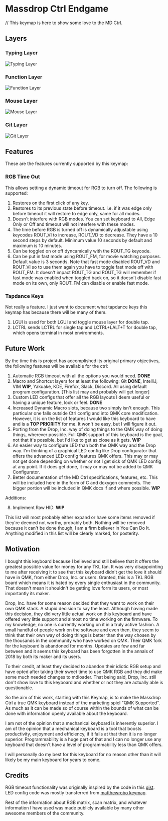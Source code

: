 # Massdrop Ctrl Endgame
//
This keymap is here to show some love to the MD Ctrl.

## Layers

### Typing Layer

![Typing Layer](https://imgur.com/QUIU2SL.png)

### Function Layer

![Function Layer](https://imgur.com/4q4ld4X.png)

### Mouse Layer

![Mouse Layer](https://imgur.com/xXVFyEE.png)

### Git Layer

![Git Layer](https://imgur.com/WMMM0zz.png)

## Features

These are the features currently supported by this keymap:

### RGB Time Out

This allows setting a dynamic timeout for RGB to turn off. The following is supported:

1. Restores on the first click of any key.
2. Restores to its previous state before timeout. i.e. if it was edge only before timeout it will restore to edge only, same for all modes.
3. Doesn't interfere with RGB modes. You can set keyboard to All, Edge Only or Off and timeout will not interfere with these modes.
4. The time before RGB is turned off is dynamically adjustable using keycodes ROUT_VI to increase, ROUT_VD to decrease. They have a 10 second steps by default. Minimum value 10 seconds by default and maximum is 10 minutes.
5. Can be toggled on or off dyncamically with the ROUT_TG keycode.
6. Can be put in fast mode using ROUT_FM, for movie watching purposes. Default value is 3 seconds. Note that fast mode disabled ROUT_VD and ROUT_VI so to use them again you have to toggle fast mode off with ROUT_FM. It doesn't impact ROUT_TG and ROUT_TG will remember if fast mode was enabled when toggled back on, so it doesn't disable fast mode on its own, only ROUT_FM can disable or enable fast mode.

### Tapdance Keys

Not really a feature. I just want to document what tapdance keys this keymap has because there will be many of them.

1. LGUI is used for both LGUI and toggle mouse layer for double tap.
2. LCTRL sends LCTRL for single tap and LCTRL+LALT+T for double tap, which opens terminal in most environments.

## Future Work

By the time this is project has accomplished its original primary objectives, the following features will be available for the ctrl:

1. Automatic RGB timeout with all the options you would need. **DONE**
2. Macro and Shortcut layers for at least the following: Git **DONE**, IntelliJ, VIM **WIP**, Yakuake, KDE, Firefox, Slack, Discord. All using default program configuration. [This list may and probably will get longer]
3. Custom LED configs that offer all the RGB layouts I deem useful or having a unique feature, look or feel. **DONE**
4. Increased Dynamic Macro slots, because two simply isn't enough. This particular one falls outside Ctrl config and into QMK core modification. However, it is on the list of features I would like this keyboard to have and is a **TOP PRIORITY** for me. It won't be easy, but I will figure it out.
5. Porting from the Drop, Inc. way of doing things to the QMK way of doing things, wherever possible. Full QMK support of this keyboard is the goal, not that it's possible, but I'd like to get as close as it gets. **WIP**
6. An easier way to configure LED than both the QMK way and the Drop way. I'm thinking of a graphical LED config like Drop configurator that offers the advanced LED config features QMK offers. This may or may not get done depending on whether or not I get sick of QMK LED config at any point. If it does get done, it may or may not be added to QMK Configurator.
7. Better documentation of the MD Ctrl specifications, features, etc. This will be included here in the form of C and doxygen comments. The bigger portion will be included in QMK docs if and where possible. **WIP**

Additions:

8. Implement Raw HID. **WIP**

This list will most probably either expand or have some items removed if they're deemed not worthy, probably both. Nothing will be removed because it can't be done though, I am a firm believer in You Can Do It. Anything modified in this list will be clearly marked, for posterity.

## Motivation

I bought this keyboard because I believed and still believe that it offers the greatest possible value for money for any TKL fan. It was very disappointing to me after receiving it to see that this keyboard didn't get the love it should have in QMK, from either Drop, Inc. or users.
Granted, this is a TKL RGB board which means it is hated by every single enthusiast in the community. That doesn't mean it shouldn't be getting love form its users, or most importantly its maker.

Drop, Inc. have for some reason decided that they want to work on their own QMK stack. A stupid decision to say the least. Although having made this decision, they did very little actual work on this keyboard and have offered very little support and almost no time working on the firmware. To my knowledge, no one is currently working on it in a truly active fashion. A small handful of people work on the software and even then, they seem to think that their own way of doing things is better than the way chosen by the thousands in the community who have worked on QMK. Their QMK fork for the keyboard is abandoned for months. Updates are few and far between and it seems this keyboard has been forgotten in the annals of 2018 by both its maker and its users.

To their credit, at least they decided to abandon their idiotic RGB setup and have opted after taking their sweet time to use QMK RGB and they did make some much needed changes to mdloader. That being said, Drop, Inc. still don't show love to this keyboard and whether or not they are actually able is questionable.

So the aim of this work, starting with this Keymap, is to make the Massdrop Ctrl a true QMK keyboard instead of the marketing spiel "QMK Supported". As much as it can be made so of course within the bounds of what can be done with information openly available about the keyboard.

I am not of the opinion that a mechanical keyboard is inherently superior. I am of the opinion that a mechanical keyboard is a tool that boosts productivity, enjoyment and efficiency, if it fails at that then it is no longer superior. Programmability is a huge part of that and I can no longer use any keyboard that doesn't have a level of programmability less than  QMK offers.

I will personally do my best for this keyboard for no reason other than it will likely be my main keyboard for years to come.

## Credits

RGB timeout functionality was originally inspired by the code in this [gist](https://gist.github.com/algernon/9182469e21894192017f2bb5d478c7df).
LED config code was mostly transferred from [matthewrobo keymap](https://github.com/qmk/qmk_firmware/tree/master/keyboards/massdrop/ctrl/keymaps/matthewrobo).

Rest of the information about RGB matrix, scan matrix, and whatever information I have used was made publicly available by many other awesome members of the community.
